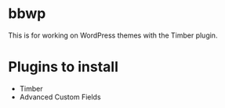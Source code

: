 # bbwp

This is for working on WordPress themes with the Timber plugin.

# Plugins to install

* Timber
* Advanced Custom Fields
